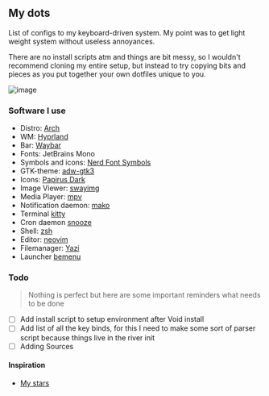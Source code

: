 ## My dots

List of configs to my keyboard-driven system. My point was to get light weight system without useless annoyances.

There are no install scripts atm and things are bit messy, so I wouldn't recommend cloning my entire setup, but instead to try copying bits and pieces as you put together your own dotfiles unique to you.

![image](https://github.com/user-attachments/assets/67d15183-e8a0-4bab-b42f-032961a22ce7)

### Software I use

- Distro: [Arch](https://archlinux.org/)
- WM: [Hyprland](https://hyprland.org/)
- Bar: [Waybar](https://github.com/Alexays/Waybar)
- Fonts: JetBrains Mono
- Symbols and icons: [Nerd Font Symbols](https://www.nerdfonts.com/)
- GTK-theme: [adw-gtk3](https://github.com/lassekongo83/adw-gtk3)
- Icons: [Papirus Dark](https://github.com/PapirusDevelopmentTeam/papirus-icon-theme)
- Image Viewer: [swayimg](https://github.com/artemsen/swayimg)
- Media Player: [mpv](https://mpv.io/)
- Notification daemon: [mako](https://github.com/emersion/mako)
- Terminal [kitty](https://github.com/kovidgoyal/kitty)
- Cron daemon [snooze](https://github.com/leahneukirchen/snooze)
- Shell: [zsh](https://www.zsh.org/)
- Editor: [neovim](https://neovim.io/)
- Filemanager: [Yazi](https://yazi-rs.github.io/)
- Launcher [bemenu](https://github.com/Cloudef/bemenu)


### Todo

> Nothing is perfect but here are some important reminders what needs to be done

- [ ] Add install script to setup environment after Void install
- [ ] Add list of all the key binds, for this I need to make some sort of parser script because things live in the river init
- [ ] Adding Sources
#### Inspiration

- [My stars](https://github.com/nivas7?tab=stars)
